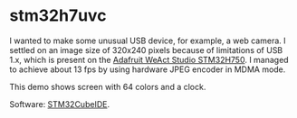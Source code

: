 # stm32h7uvc

I wanted to make some unusual USB device, for example, a web camera. I settled on an image size of 320x240 pixels because of limitations of USB 1.x, which is present on the [Adafruit WeAct Studio STM32H750](https://www.adafruit.com/product/5032). I managed to achieve about 13 fps by using hardware JPEG encoder in MDMA mode.

This demo shows screen with 64 colors and a clock.

Software: [STM32CubeIDE](https://www.st.com/en/development-tools/stm32cubeide.html).

